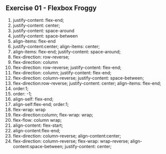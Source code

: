 ## Exercise 01 - Flexbox Froggy

1. justify-content: flex-end;
2. justify-content: center;
3. justify-content: space-around
4. justify-content: space-between
5. align-items: flex-end
6. justify-content:center;
   align-items: center;
7. align-items: flex-end;
   justify-content: space-around;
8. flex-direction: row-reverse;
9. flex-direction: column
10. flex-direction: row-reverse;
    justify-content: flex-end; 
11. flex-direction: column;
    justify-content: flex-end;
12. flex-direction: column-reverse;
    justify-content: space-between;
13. flex-direction:row-reverse;
    justify-content: center;
    align-items: flex-end;
14. order:1;
15. order: -1;
16. align-self: flex-end;
17. align-self:flex-end;
    order:1;
18. flex-wrap: wrap
19. flex-direction:column;
    flex-wrap: wrap;
20. flex-flow: column wrap;
21. align-content: flex-start;
22. align-content:flex-end;
23. flex-direction: column-reverse;
    align-content:center;
24. flex-direction: column-reverse;
    flex-wrap: wrap-reverse;
    align-content:space-between;
    justify-content: center;